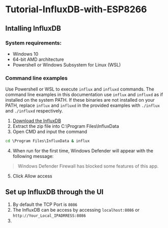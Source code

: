 # Tutorial-InfluxDB-with-ESP8266

## Intalling InfluxDB

### System requirements:
- Windows 10
- 64-bit AMD architecture
- Powershell or Windows Subsystem for Linux (WSL)

### Command line examples
Use Powershell or WSL to execute `influx` and `influxd` commands. The command line examples in this documentation use `influx` and `influxd` as if installed on the system PATH. If these binaries are not installed on your PATH, replace `influx` and `influxd` in the provided examples with `./influx` and `./influxd` respectively.

1. [Download the InfluxDB](https://docs.influxdata.com/influxdb/v2.1/install/?t=Windows)
2. Extract the zip file into C:\Program Files\InfluxData
3. Open CMD and input the command
```cmd
cd \Program Files\InfluxData & influx
```
4. When run for the first time, Windows Defender will appear with the following message:
> Windows Defender Firewall has blocked some features of this app.
5. Click Allow access

## Set up InfluxDB through the UI
1. By default the TCP Port is `8086`
2. The InfluxDB can be access by accessing `localhost:8086` or `http://Your_Local_IPADRRESS:8086`
3.  
